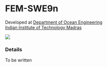 # FEM-SWE9n 
Developed at [Department of Ocean Engineering](http://www.doe.iitm.ac.in/)  
[Indian Institute of Technology Madras](https://www.iitm.ac.in/)

<p align="centre"><img align="center" src="./fem-bsnq.png"></p>

### Details
To be written